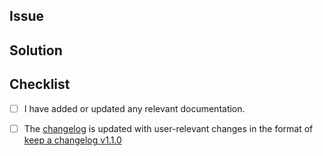 ## Issue

## Solution

## Checklist
- [ ] I have added or updated any relevant documentation.
- [ ] The [changelog](../docs/changelog-fork.md) is updated with user-relevant changes in the format of [keep a changelog v1.1.0](https://keepachangelog.com/en/1.1.0/)


